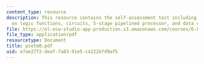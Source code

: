 ```yaml
---
content_type: resource
description: This resource contains the self-assessment test including problems based
  on logic functions, circuits, 5-stage pipelined processor, and data cache.
file: https://ol-ocw-studio-app-production.s3.amazonaws.com/courses/6-823-computer-system-architecture-fall-2005/e7ae27f2deaf7a8391e5c4222bfd9af5_psetm0.pdf
file_type: application/pdf
resourcetype: Document
title: psetm0.pdf
uid: e7ae27f2-deaf-7a83-91e5-c4222bfd9af5
---
```


